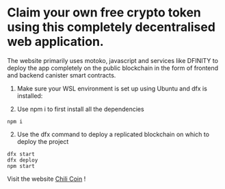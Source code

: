 # Claim your own free crypto token using this completely decentralised web application.

The website primarily uses motoko, javascript and services like DFINITY to deploy the app completely on the public blockchain in the form of frontend and backend canister smart contracts.

1. Make sure your WSL environment is set up using Ubuntu and dfx is installed:

2. Use npm i to first install all the dependencies
```
npm i

```

2. Use the dfx command to deploy a replicated blockchain on which to deploy the project
```
dfx start
dfx deploy
npm start
```

Visit the website <a href="https://osphh-syaaa-aaaal-aa3ja-cai.raw.ic0.app/">Chili Coin</a> !
